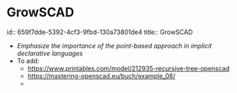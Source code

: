 # GrowSCAD
id:: 659f7dde-5392-4cf3-9fbd-130a73801de4
title:: GrowSCAD
- *Emphasize the importance of the point-based approach in implicit declarative languages*
- To add:
	- https://www.printables.com/model/212935-recursive-tree-openscad
	- https://mastering-openscad.eu/buch/example_08/
	-